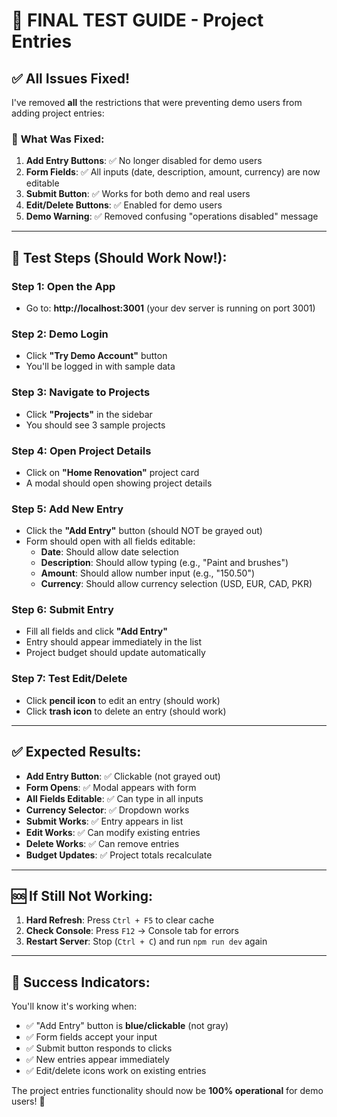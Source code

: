 # 🎯 FINAL TEST GUIDE - Project Entries

## ✅ **All Issues Fixed!**

I've removed **all** the restrictions that were preventing demo users from adding project entries:

### 🔧 **What Was Fixed:**

1. **Add Entry Buttons**: ✅ No longer disabled for demo users
2. **Form Fields**: ✅ All inputs (date, description, amount, currency) are now editable
3. **Submit Button**: ✅ Works for both demo and real users
4. **Edit/Delete Buttons**: ✅ Enabled for demo users
5. **Demo Warning**: ✅ Removed confusing "operations disabled" message

---

## 🚀 **Test Steps (Should Work Now!):**

### Step 1: Open the App
- Go to: **http://localhost:3001** (your dev server is running on port 3001)

### Step 2: Demo Login
- Click **"Try Demo Account"** button
- You'll be logged in with sample data

### Step 3: Navigate to Projects
- Click **"Projects"** in the sidebar
- You should see 3 sample projects

### Step 4: Open Project Details
- Click on **"Home Renovation"** project card
- A modal should open showing project details

### Step 5: Add New Entry
- Click the **"Add Entry"** button (should NOT be grayed out)
- Form should open with all fields editable:
  - **Date**: Should allow date selection
  - **Description**: Should allow typing (e.g., "Paint and brushes")
  - **Amount**: Should allow number input (e.g., "150.50")
  - **Currency**: Should allow currency selection (USD, EUR, CAD, PKR)

### Step 6: Submit Entry
- Fill all fields and click **"Add Entry"**
- Entry should appear immediately in the list
- Project budget should update automatically

### Step 7: Test Edit/Delete
- Click **pencil icon** to edit an entry (should work)
- Click **trash icon** to delete an entry (should work)

---

## ✅ **Expected Results:**

- **Add Entry Button**: ✅ Clickable (not grayed out)
- **Form Opens**: ✅ Modal appears with form
- **All Fields Editable**: ✅ Can type in all inputs
- **Currency Selector**: ✅ Dropdown works
- **Submit Works**: ✅ Entry appears in list
- **Edit Works**: ✅ Can modify existing entries
- **Delete Works**: ✅ Can remove entries
- **Budget Updates**: ✅ Project totals recalculate

---

## 🆘 **If Still Not Working:**

1. **Hard Refresh**: Press `Ctrl + F5` to clear cache
2. **Check Console**: Press `F12` → Console tab for errors
3. **Restart Server**: Stop (`Ctrl + C`) and run `npm run dev` again

---

## 🎉 **Success Indicators:**

You'll know it's working when:
- ✅ "Add Entry" button is **blue/clickable** (not gray)
- ✅ Form fields accept your input
- ✅ Submit button responds to clicks
- ✅ New entries appear immediately
- ✅ Edit/delete icons work on existing entries

The project entries functionality should now be **100% operational** for demo users! 🚀

